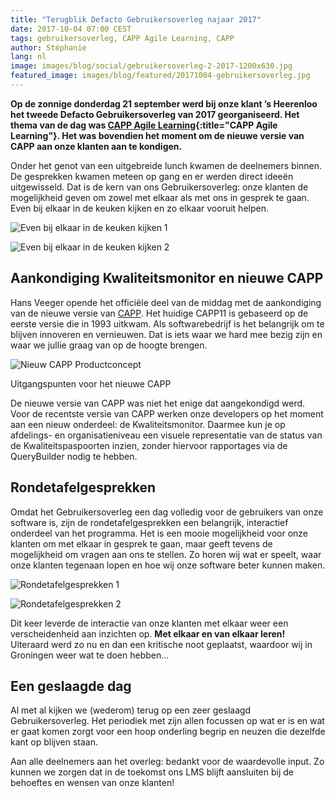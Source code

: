 ```yaml
---
title: "Terugblik Defacto Gebruikersoverleg najaar 2017"
date: 2017-10-04 07:00 CEST
tags: gebruikersoverleg, CAPP Agile Learning, CAPP
author: Stéphanie
lang: nl
image: images/blog/social/gebruikersoverleg-2-2017-1200x630.jpg
featured_image: images/blog/featured/20171004-gebruikersoverleg.jpg
---
```


**Op de zonnige donderdag 21 september werd bij onze klant ’s Heerenloo het tweede Defacto Gebruikersoverleg van 2017 georganiseerd. Het thema van de dag was [CAPP Agile Learning](/capp-agile-learning/){:title="CAPP Agile Learning"}. Het was bovendien het moment om de nieuwe versie van CAPP aan onze klanten aan te kondigen.**

Onder het genot van een uitgebreide lunch kwamen de deelnemers binnen. De gesprekken kwamen meteen op gang en er werden direct ideeën uitgewisseld. Dat is de kern van ons Gebruikersoverleg: onze klanten de mogelijkheid geven om zowel met elkaar als met ons in gesprek te gaan. Even bij elkaar in de keuken kijken en zo elkaar vooruit helpen.

![Even bij elkaar in de keuken kijken 1](/images/blog/gebruikersoverleg-21092017-01.jpg)

![Even bij elkaar in de keuken kijken 2](/images/blog/gebruikersoverleg-21092017-03.jpg)

## Aankondiging Kwaliteitsmonitor en nieuwe CAPP

Hans Veeger opende het officiële deel van de middag met de aankondiging van de nieuwe versie van [CAPP](/capp-lms/). Het huidige CAPP11 is gebaseerd op de eerste versie die in 1993 uitkwam. Als softwarebedrijf is het belangrijk om te blijven innoveren en vernieuwen. Dat is iets waar we hard mee bezig zijn en waar we jullie graag van op de hoogte brengen.

![Nieuw CAPP Productconcept](/images/blog/nieuw-capp-productconcept.png)
<p class="caption">Uitgangspunten voor het nieuwe CAPP</p>

De nieuwe versie van CAPP was niet het enige dat aangekondigd werd. Voor de recentste versie van CAPP werken onze developers op het moment aan een nieuw onderdeel: de Kwaliteitsmonitor. Daarmee kun je op afdelings- en organisatieniveau een visuele representatie van de status van de Kwaliteitspaspoorten inzien, zonder hiervoor rapportages via de QueryBuilder nodig te hebben.

## Rondetafelgesprekken

Omdat het Gebruikersoverleg een dag volledig voor de gebruikers van onze software is, zijn de rondetafelgesprekken een belangrijk, interactief onderdeel van het programma. Het is een mooie mogelijkheid voor onze klanten om met elkaar in gesprek te gaan, maar geeft tevens de mogelijkheid om vragen aan ons te stellen. Zo horen wij wat er speelt, waar onze klanten tegenaan lopen en hoe wij onze software beter kunnen maken.

![Rondetafelgesprekken 1](/images/blog/gebruikersoverleg-21092017-02.jpg)

![Rondetafelgesprekken 2](/images/blog/gebruikersoverleg-21092017-04.jpg)

Dit keer leverde de interactie van onze klanten met elkaar weer een verscheidenheid aan inzichten op. **Met elkaar en van elkaar leren!** Uiteraard werd zo nu en dan een kritische noot geplaatst, waardoor wij in Groningen weer wat te doen hebben...

## Een geslaagde dag

Al met al kijken we (wederom) terug op een zeer geslaagd Gebruikersoverleg. Het periodiek met zijn allen focussen op wat er is en wat er gaat komen zorgt voor een hoop onderling begrip en neuzen die dezelfde kant op blijven staan.

Aan alle deelnemers aan het overleg: bedankt voor de waardevolle input. Zo kunnen we zorgen dat in de toekomst ons LMS blijft aansluiten bij de behoeftes en wensen van onze klanten!
